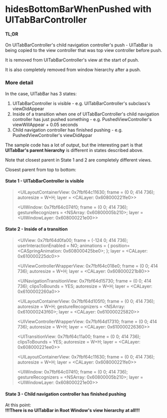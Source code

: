# hidesBottomBarWhenPushed with UITabBarController

#### TL;DR
On UITabBarController's child navigation controller's push - UITabBar is being copied to the view controller that was top view controller before push. 

It is removed from UITabBarController's view at the start of push. 

It is also completely removed from window hierarchy after a push.

### More detail
In the case, UITabBar has 3 states:
1. UITabBarController is visible - e.g. UITabBarController's subclass's viewDidAppear
2. Inside of a transition when one of UITabBarController's child navigation controller has just pushed something - e.g. PushedViewController's viewWillAppear + 0.05 seconds
3. Child navigation controller has finished pushing - e.g. PushedViewController's viewDidAppar

The sample code has a lot of output, but the interesting part is that **UITabBar's parent hierarchy** is different in states described above. 

Note that closest parent in State 1 and 2 are completely different views.

Closest parent from top to bottom:

#### State 1 - UITabBarController is visible

> <UILayoutContainerView: 0x7fbf64c11630; frame = (0 0; 414 736); autoresize = W+H; layer = <CALayer: 0x608000221fe0>>
> 
> <UIWindow: 0x7fbf64c074f0; frame = (0 0; 414 736); gestureRecognizers = <NSArray: 0x60800005b210>; layer = <UIWindowLayer: 0x608000221e00>>
> 
#### State 2 - Inside of a transition
> <UIView: 0x7fbf64d0fa00; frame = (-124 0; 414 736); userInteractionEnabled = NO; animations = { position=<CASpringAnimation: 0x608000425be0>; }; layer = <CALayer: 0x610000225dc0>>
> 
> <UIViewControllerWrapperView: 0x7fbf64c018e0; frame = (0 0; 414 736); autoresize = W+H; layer = <CALayer: 0x608000221b80>>
> 
> <UINavigationTransitionView: 0x7fbf64d15730; frame = (0 0; 414 736); clipsToBounds = YES; autoresize = W+H; layer = <CALayer: 0x6100002260a0>>
> 
> <UILayoutContainerView: 0x7fbf64d105f0; frame = (0 0; 414 736); autoresize = W+H; gestureRecognizers = <NSArray: 0x610000243f60>; layer = <CALayer: 0x610000225820>>
> 
> <UIViewControllerWrapperView: 0x7fbf64d17310; frame = (0 0; 414 736); autoresize = W+H; layer = <CALayer: 0x610000226360>>
> 
> <UITransitionView: 0x7fbf64c11a00; frame = (0 0; 414 736); clipsToBounds = YES; autoresize = W+H; layer = <CALayer: 0x608000221ee0>>
> 
> <UILayoutContainerView: 0x7fbf64c11630; frame = (0 0; 414 736); autoresize = W+H; layer = <CALayer: 0x608000221fe0>>
> 
> <UIWindow: 0x7fbf64c074f0; frame = (0 0; 414 736); gestureRecognizers = <NSArray: 0x60800005b210>; layer = <UIWindowLayer: 0x608000221e00>>
#### State 3 - Child navigation controller has finished pushing
At this point:  
**!!!There is no UITabBar in Root Window's view hierarchy at all!!!**